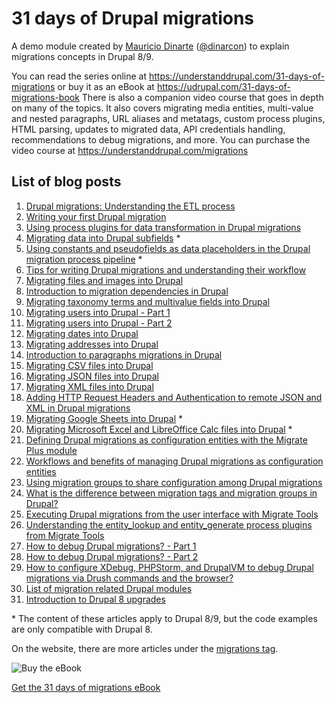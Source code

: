 # 31 days of Drupal migrations

A demo module created by [Mauricio Dinarte](https://www.drupal.org/u/dinarcon) ([@dinarcon](https://twitter.com/dinarcon)) to explain migrations concepts in Drupal 8/9.

You can read the series online at https://understanddrupal.com/31-days-of-migrations or buy it as an eBook at https://udrupal.com/31-days-of-migrations-book There is also a companion video course that goes in depth on many of the topics. It also covers migrating media entities, multi-value and nested paragraphs, URL aliases and metatags, custom process plugins, HTML parsing, updates to migrated data, API credentials handling, recommendations to debug migrations, and more. You can purchase the video course at https://understanddrupal.com/migrations

## List of blog posts

1. [Drupal migrations: Understanding the ETL process](https://understanddrupal.com/articles/drupal-migrations-understanding-etl-process)
1. [Writing your first Drupal migration](https://understanddrupal.com/articles/writing-your-first-drupal-migration)
1. [Using process plugins for data transformation in Drupal migrations](https://understanddrupal.com/articles/using-process-plugins-data-transformation-drupal-migrations)
1. [Migrating data into Drupal subfields](https://understanddrupal.com/articles/migrating-data-drupal-subfields) \*
1. [Using constants and pseudofields as data placeholders in the Drupal migration process pipeline](https://understanddrupal.com/articles/using-constants-and-pseudofields-data-placeholders-drupal-migration-process-pipeline) \*
1. [Tips for writing Drupal migrations and understanding their workflow](https://understanddrupal.com/articles/tips-writing-drupal-migrations-and-understanding-their-workflow)
1. [Migrating files and images into Drupal](https://understanddrupal.com/articles/migrating-files-and-images-drupal)
1. [Introduction to migration dependencies in Drupal](https://understanddrupal.com/articles/introduction-migration-dependencies-drupal)
1. [Migrating taxonomy terms and multivalue fields into Drupal](https://understanddrupal.com/articles/migrating-taxonomy-terms-and-multivalue-fields-drupal)
1. [Migrating users into Drupal - Part 1](https://understanddrupal.com/articles/migrating-users-drupal-part-1)
1. [Migrating users into Drupal - Part 2](https://understanddrupal.com/articles/migrating-users-drupal-part-2)
1. [Migrating dates into Drupal](https://understanddrupal.com/articles/migrating-dates-drupal)
1. [Migrating addresses into Drupal](https://understanddrupal.com/articles/migrating-addresses-drupal)
1. [Introduction to paragraphs migrations in Drupal](https://understanddrupal.com/articles/introduction-paragraphs-migrations-drupal)
1. [Migrating CSV files into Drupal](https://understanddrupal.com/articles/migrating-csv-files-drupal)
1. [Migrating JSON files into Drupal](https://understanddrupal.com/articles/migrating-json-files-drupal)
1. [Migrating XML files into Drupal](https://understanddrupal.com/articles/migrating-xml-files-drupal)
1. [Adding HTTP Request Headers and Authentication to remote JSON and XML in Drupal migrations](https://understanddrupal.com/articles/adding-http-request-headers-and-authentication-remote-json-and-xml-drupal-migrations)
1. [Migrating Google Sheets into Drupal](https://understanddrupal.com/articles/migrating-google-sheets-drupal) \*
1. [Migrating Microsoft Excel and LibreOffice Calc files into Drupal](https://understanddrupal.com/articles/migrating-microsoft-excel-and-libreoffice-calc-files-drupal) \*
1. [Defining Drupal migrations as configuration entities with the Migrate Plus module](https://understanddrupal.com/articles/defining-drupal-migrations-configuration-entities-migrate-plus-module)
1. [Workflows and benefits of managing Drupal migrations as configuration entities](https://understanddrupal.com/articles/workflows-and-benefits-managing-drupal-migrations-configuration-entities)
1. [Using migration groups to share configuration among Drupal migrations](https://understanddrupal.com/articles/using-migration-groups-share-configuration-among-drupal-migrations)
1. [What is the difference between migration tags and migration groups in Drupal?](https://understanddrupal.com/articles/what-difference-between-migration-tags-and-migration-groups-drupal)
1. [Executing Drupal migrations from the user interface with Migrate Tools](https://understanddrupal.com/articles/executing-drupal-migrations-user-interface-migrate-tools)
1. [Understanding the entity_lookup and entity_generate process plugins from Migrate Tools](https://understanddrupal.com/articles/understanding-entitylookup-and-entitygenerate-process-plugins-migrate-tools)
1. [How to debug Drupal migrations? - Part 1](https://understanddrupal.com/articles/how-debug-drupal-migrations-part-1)
1. [How to debug Drupal migrations? - Part 2](https://understanddrupal.com/articles/how-debug-drupal-migrations-part-2)
1. [How to configure XDebug, PHPStorm, and DrupalVM to debug Drupal migrations via Drush commands and the browser?](https://understanddrupal.com/articles/how-configure-xdebug-phpstorm-drupalvm-debug-drupal-migrations-drush-commands-browser)
1. [List of migration related Drupal modules](https://understanddrupal.com/articles/list-migration-related-drupal-modules)
1. [Introduction to Drupal 8 upgrades](https://understanddrupal.com/articles/introduction-drupal-upgrades)

\* The content of these articles apply to Drupal 8/9, but the code examples are only compatible with Drupal 8.

On the website, there are more articles under the [migrations tag](https://understanddrupal.com/tag/migrations).

![Buy the eBook](https://understanddrupal.com/sites/default/files/inline-images/cover-small.png)

[Get the 31 days of migrations eBook](https://udrupal.com/31-days-of-migrations-book)
